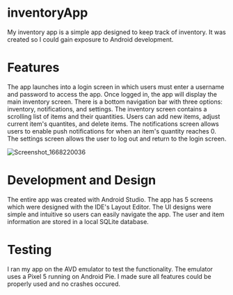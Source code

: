 # inventoryApp
My inventory app is a simple app designed to keep track of inventory. It was created so I could gain exposure to Android development.

# Features
The app launches into a login screen in which users must enter a username and password to access the app. Once logged in, the app will display the main inventory screen. There is a bottom navigation bar with three options: inventory, notifications, and settings. The inventory screen contains a scrolling list of items and their quantities. Users can add new items, adjust current item's quantites, and delete items. The notifications screen allows users to enable push notifications for when an item's quantity reaches 0. The settings screen allows the user to log out and return to the login screen. 

![Screenshot_1668220036](https://user-images.githubusercontent.com/86049959/201452493-0b03a159-1c57-4ce0-8580-4a7ed1eccb18.png)

# Development and Design
The entire app was created with Android Studio. The app has 5 screens which were designed with the IDE's Layout Editor. The UI designs were simple and intuitive so users can easily navigate the app. The user and item information are stored in a local SQLite database. 

# Testing
I ran my app on the AVD emulator to test the functionality. The emulator uses a Pixel 5 running on Android Pie. I made sure all features could be properly used and no crashes occured. 
